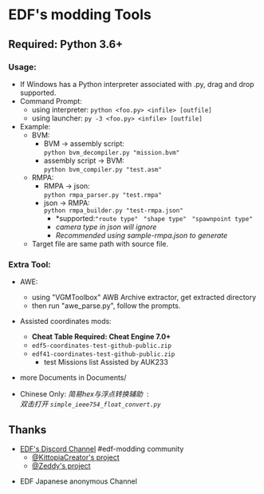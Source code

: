 # EDF's modding Tools

## Required: Python 3.6+

### Usage: ##   
- If Windows has a Python interpreter associated with .py, drag and drop supported.  
- Command Prompt:
    - using interpreter: `python <foo.py> <infile> [outfile]`
    - using launcher: `py -3 <foo.py> <infile> [outfile]`
- Example:
    - BVM:
        + BVM -> assembly script:  
        `python bvm_decompiler.py "mission.bvm"`   
        + assembly script -> BVM:  
         `python bvm_compiler.py "test.asm"`  
    - RMPA:
        - RMPA -> json:  
         `python rmpa_parser.py "test.rmpa"`   
        - json -> RMPA:  
         `python rmpa_builder.py "test-rmpa.json"`   
            - *supported:`"route type"`  ` "shape type"`  ` "spawnpoint type"`   
            - *camera type in json will ignore*  
            - *Recommended using sample-rmpa.json to generate*   
    - Target file are same path with source file.
  
  
### Extra Tool:
- AWE:
    - using "VGMToolbox" AWB Archive extractor, get extracted directory
    - then run "awe_parse.py", follow the prompts.

- Assisted coordinates mods:
    - **Cheat Table Required: Cheat Engine 7.0+**
    - ``` edf5-coordinates-test-github-public.zip ```  
    - ``` edf41-coordinates-test-github-public.zip ```  
        - test Missions list Assisted by AUK233  
  
- more Documents in Documents/  

- Chinese Only: _简易hex与浮点转换辅助_ &nbsp;:    
    _双击打开 `simple_ieee754_float_convert.py`_  

## Thanks
* [EDF's Discord Channel](https://discord.gg/bfGjgTM) #edf-modding community
    * [@KittopiaCreator's project](https://gitlab.com/kittopiacreator/edf-tools)  
    * [@Zeddy's project](https://github.com/zeddidragon/sgott)

- EDF Japanese anonymous Channel